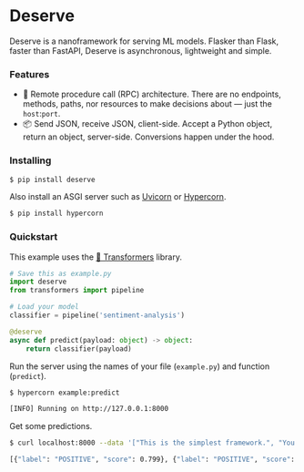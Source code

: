 # Deserve

Deserve is a nanoframework for serving ML models. Flasker than Flask, faster than FastAPI, Deserve is asynchronous, lightweight and simple.

### Features

* 🤙 Remote procedure call (RPC) architecture. There are no endpoints, methods, paths, nor resources to make decisions about — just the `host`:`port`.
* 📦 Send JSON, receive JSON, client-side. Accept a Python object, return an object, server-side. Conversions happen under the hood.

### Installing

```sh
$ pip install deserve
```

Also install an ASGI server such as [Uvicorn](https://www.uvicorn.org) or [Hypercorn](https://pgjones.gitlab.io/hypercorn).

```sh
$ pip install hypercorn
```

### Quickstart

This example uses the [🤗 Transformers](https://huggingface.co/docs/transformers/quicktour) library.

```py
# Save this as example.py
import deserve
from transformers import pipeline

# Load your model
classifier = pipeline('sentiment-analysis')

@deserve
async def predict(payload: object) -> object:
    return classifier(payload)
```

Run the server using the names of your file (`example.py`) and function (`predict`).

```sh
$ hypercorn example:predict

[INFO] Running on http://127.0.0.1:8000
```

Get some predictions.

```sh
$ curl localhost:8000 --data '["This is the simplest framework.", "You deserve it!"]'

[{"label": "POSITIVE", "score": 0.799}, {"label": "POSITIVE", "score": 0.998}]
```

